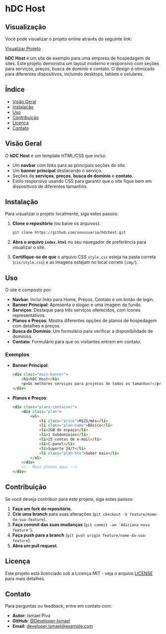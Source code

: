 # hDC Host

## Visualização

Você pode visualizar o projeto online através do seguinte link:

[Visualizar Projeto](https://host-hdc-azure.vercel.app/)

**hDC Host** é um site de exemplo para uma empresa de hospedagem de sites. Este projeto demonstra um layout moderno e responsivo com seções para serviços, preços, busca de domínio e contato. O design é otimizado para diferentes dispositivos, incluindo desktops, tablets e celulares.

## Índice

- [Visão Geral](#visão-geral)
- [Instalação](#instalação)
- [Uso](#uso)
- [Contribuição](#contribuição)
- [Licença](#licença)
- [Contato](#contato)

## Visão Geral

O **hDC Host** é um template HTML/CSS que inclui:

- Um **navbar** com links para as principais seções do site.
- Um **banner principal** destacando o serviço.
- Seções de **serviços**, **preços**, **busca de domínio** e **contato**.
- Estilo responsivo usando CSS para garantir que o site fique bem em dispositivos de diferentes tamanhos.

## Instalação

Para visualizar o projeto localmente, siga estes passos:

1. **Clone o repositório** (ou baixe os arquivos):

    ```bash
    git clone https://github.com/seuusuario/hdchost.git
    ```

2. **Abra o arquivo `index.html`** no seu navegador de preferência para visualizar o site.

3. **Certifique-se de que** o arquivo CSS `style.css` esteja na pasta correta (`css/style.css`) e as imagens estejam no local correto (`img/`).

## Uso

O site é composto por:

- **Navbar**: Inclui links para Home, Preços, Contato e um botão de login.
- **Banner Principal**: Apresenta o slogan e uma imagem de fundo.
- **Serviços**: Destaque para três serviços oferecidos, com ícones representativos.
- **Planos e Preços**: Mostra diferentes opções de planos de hospedagem com detalhes e preços.
- **Busca de Domínio**: Um formulário para verificar a disponibilidade de domínios.
- **Contato**: Formulário para que os visitantes entrem em contato.

### Exemplos

- **Banner Principal**:

    ```html
    <div class="main-banner">
        <h1>hDC Host</h1>
        <p>Os melhores serviços para projetos de todos os tamanhos!</p>
    </div>
    ```

- **Planos e Preços**:

    ```html
    <div class="plans-container">
        <div class="plan">
            <ul>
                <li class="price">R$15/mês</li>
                <li class="plan-name">Básico</li>
                <li>2GB de espaço</li>
                <li>1 Subdomínios</li>
                <li>25 contas de e-mail</li>
                <li>C-panel</li>
                <li>Suporte 24/7</li>
                <li class="plan-btn">Saber mais</li>
            </ul>
        </div>
        <!-- Mais planos aqui -->
    </div>
    ```

## Contribuição

Se você deseja contribuir para este projeto, siga estes passos:

1. **Faça um fork do repositório**.
2. **Crie uma branch** para suas alterações (`git checkout -b feature/nome-da-sua-feature`).
3. **Faça commit das suas mudanças** (`git commit -am 'Adiciona nova feature'`).
4. **Faça push para a branch** (`git push origin feature/nome-da-sua-feature`).
5. **Abra um pull request**.

## Licença

Este projeto está licenciado sob a Licença MIT - veja o arquivo [LICENSE](LICENSE) para mais detalhes.

## Contato

Para perguntas ou feedback, entre em contato com:

- **Autor:** Ismael Piva
- **GitHub:** [@Developer-Ismael](https://github.com/Developer-Ismael)
- **Email:** [developer.ismael@example.com](mailto:developer.ismael@example.com)
